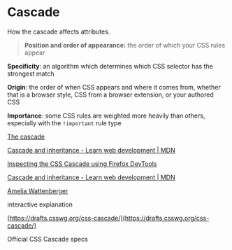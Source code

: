 # Cascade

How the cascade affects attributes.

> **Position and order of appearance:** the order of which your CSS rules appear

**Specificity**: an algorithm which determines which CSS selector has the strongest match

**Origin**: the order of when CSS appears and where it comes from, whether that is a browser style, CSS from a browser extension, or your authored CSS

**Importance**: some CSS rules are weighted more heavily than others, especially with the `!important` rule type

[The cascade](https://web.dev/learn/css/the-cascade/)

[Cascade and inheritance - Learn web development | MDN](https://developer.mozilla.org/en-US/docs/Learn/CSS/Building_blocks/Cascade_and_inheritance)

[Inspecting the CSS Cascade using Firefox DevTools](https://youtu.be/Sp9ZfSvpf7A)

[Cascade and inheritance - Learn web development | MDN](https://developer.mozilla.org/en-US/docs/Learn/CSS/Building_blocks/Cascade_and_inheritance)

[Amelia Wattenberger](https://wattenberger.com/blog/css-cascade)

interactive explanation

[https://drafts.csswg.org/css-cascade/](https://drafts.csswg.org/css-cascade/)

Official CSS Cascade specs